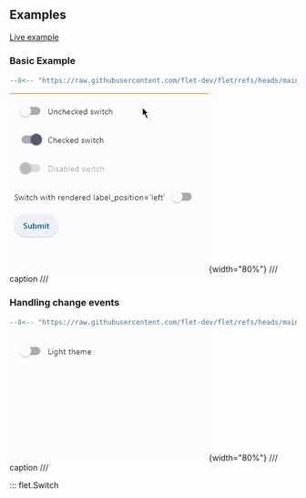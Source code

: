 ## Examples

[Live example](https://flet-controls-gallery.fly.dev/input/switch)

### Basic Example

```python
--8<-- "https://raw.githubusercontent.com/flet-dev/flet/refs/heads/main/sdk/python/examples/controls/switch/basic.py"
```

![basic](https://raw.githubusercontent.com/flet-dev/flet/main/sdk/python/examples/controls/switch/media/basic.gif){width="80%"}
/// caption
///

### Handling change events

```python
--8<-- "https://raw.githubusercontent.com/flet-dev/flet/refs/heads/main/sdk/python/examples/controls/switch/handling-events.py"
```

![handling-events](https://raw.githubusercontent.com/flet-dev/flet/main/sdk/python/examples/controls/switch/media/handling-events.gif){width="80%"}
/// caption
///

::: flet.Switch
